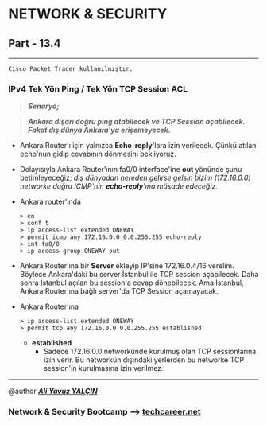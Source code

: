# NETWORK & SECURITY

## Part - 13.4
----

	Cisco Packet Tracer kullanılmıştır.

### IPv4 Tek Yön Ping / Tek Yön TCP Session ACL

>***Senaryo;***

>***Ankara dışarı doğru ping atabilecek ve TCP Session açabilecek. Fakat dış dünya Ankara'ya erişemeyecek.***


*	Ankara Router'ı için yalnızca **Echo-reply**'lara izin verilecek. Çünkü atılan echo'nun gidip cevabının dönmesini bekliyoruz.
*	Dolayısıyla Ankara Router'ının fa0/0 interface'ine **out** yönünde şunu betimleyeceğiz; *dış dünyadan nereden gelirse gelsin bizim (172.16.0.0) networke doğru ICMP'nin **echo-reply**'ına müsade edeceğiz.*

*	Ankara router'ında

		> en
		> conf t
		> ip access-list extended ONEWAY
		> permit icmp any 172.16.0.0 0.0.255.255 echo-reply
		> int fa0/0
		> ip access-group ONEWAY out


*	Ankara Router'ına bir **Server** ekleyip IP'sine 172.16.0.4/16 verelim. Böylece Ankara'daki bu server İstanbul ile TCP session açabilecek. Daha sonra İstanbul açılan bu session'a cevap dönebilecek. Ama İstanbul, Ankara Router'ına bağlı server'da TCP Session açamayacak.

*	Ankara Router'ına

		> ip access-list extended ONEWAY
		> permit tcp any 172.16.0.0 0.0.255.255 established

	*	**established**
		*	Sadece 172.16.0.0 networkünde kurulmuş olan TCP sessionlarına izin verir. Bu networkün dışındaki yerlerden bu networke TCP session'ın kurulmasına izin verilmez.


---

@author ***[Ali Yavuz YALÇIN](https://www.linkedin.com/in/ali-yavuz-yalcin/)***

### Network & Security Bootcamp --> [techcareer.net](https://www.techcareer.net/en) 